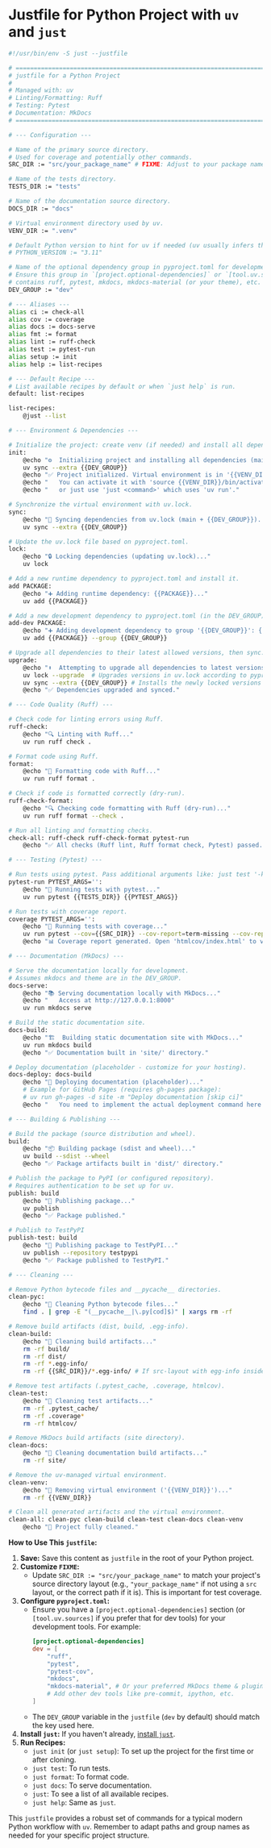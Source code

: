 # Justfile for Python Project with `uv` and `just`

```bash
#!/usr/bin/env -S just --justfile

# ==============================================================================
# justfile for a Python Project
#
# Managed with: uv
# Linting/Formatting: Ruff
# Testing: Pytest
# Documentation: MkDocs
# ==============================================================================

# --- Configuration ---

# Name of the primary source directory.
# Used for coverage and potentially other commands.
SRC_DIR := "src/your_package_name" # FIXME: Adjust to your package name/src layout

# Name of the tests directory.
TESTS_DIR := "tests"

# Name of the documentation source directory.
DOCS_DIR := "docs"

# Virtual environment directory used by uv.
VENV_DIR := ".venv"

# Default Python version to hint for uv if needed (uv usually infers this).
# PYTHON_VERSION := "3.11"

# Name of the optional dependency group in pyproject.toml for development tools.
# Ensure this group in `[project.optional-dependencies]` or `[tool.uv.sources]`
# contains ruff, pytest, mkdocs, mkdocs-material (or your theme), etc.
DEV_GROUP := "dev"

# --- Aliases ---
alias ci := check-all
alias cov := coverage
alias docs := docs-serve
alias fmt := format
alias lint := ruff-check
alias test := pytest-run
alias setup := init
alias help := list-recipes

# --- Default Recipe ---
# List available recipes by default or when `just help` is run.
default: list-recipes

list-recipes:
    @just --list

# --- Environment & Dependencies ---

# Initialize the project: create venv (if needed) and install all dependencies.
init:
    @echo "⚙️  Initializing project and installing all dependencies (main + {{DEV_GROUP}})..."
    uv sync --extra {{DEV_GROUP}}
    @echo "✅ Project initialized. Virtual environment is in '{{VENV_DIR}}'."
    @echo "   You can activate it with 'source {{VENV_DIR}}/bin/activate',"
    @echo "   or just use 'just <command>' which uses 'uv run'."

# Synchronize the virtual environment with uv.lock.
sync:
    @echo "🔄 Syncing dependencies from uv.lock (main + {{DEV_GROUP}})..."
    uv sync --extra {{DEV_GROUP}}

# Update the uv.lock file based on pyproject.toml.
lock:
    @echo "🔒 Locking dependencies (updating uv.lock)..."
    uv lock

# Add a new runtime dependency to pyproject.toml and install it.
add PACKAGE:
    @echo "➕ Adding runtime dependency: {{PACKAGE}}..."
    uv add {{PACKAGE}}

# Add a new development dependency to pyproject.toml (in the DEV_GROUP) and install it.
add-dev PACKAGE:
    @echo "➕ Adding development dependency to group '{{DEV_GROUP}}': {{PACKAGE}}..."
    uv add {{PACKAGE}} --group {{DEV_GROUP}}

# Upgrade all dependencies to their latest allowed versions, then sync.
upgrade:
    @echo "⬆️  Attempting to upgrade all dependencies to latest versions..."
    uv lock --upgrade  # Upgrades versions in uv.lock according to pyproject.toml constraints
    uv sync --extra {{DEV_GROUP}} # Installs the newly locked versions
    @echo "✅ Dependencies upgraded and synced."

# --- Code Quality (Ruff) ---

# Check code for linting errors using Ruff.
ruff-check:
    @echo "🔍 Linting with Ruff..."
    uv run ruff check .

# Format code using Ruff.
format:
    @echo "🎨 Formatting code with Ruff..."
    uv run ruff format .

# Check if code is formatted correctly (dry-run).
ruff-check-format:
    @echo "🔍 Checking code formatting with Ruff (dry-run)..."
    uv run ruff format --check .

# Run all linting and formatting checks.
check-all: ruff-check ruff-check-format pytest-run
    @echo "✅ All checks (Ruff lint, Ruff format check, Pytest) passed."

# --- Testing (Pytest) ---

# Run tests using pytest. Pass additional arguments like: just test '-k "some_test_name"'
pytest-run PYTEST_ARGS='':
    @echo "🧪 Running tests with pytest..."
    uv run pytest {{TESTS_DIR}} {{PYTEST_ARGS}}

# Run tests with coverage report.
coverage PYTEST_ARGS='':
    @echo "🧪 Running tests with coverage..."
    uv run pytest --cov={{SRC_DIR}} --cov-report=term-missing --cov-report=html {{TESTS_DIR}} {{PYTEST_ARGS}}
    @echo "📊 Coverage report generated. Open 'htmlcov/index.html' to view."

# --- Documentation (MkDocs) ---

# Serve the documentation locally for development.
# Assumes mkdocs and theme are in the DEV_GROUP.
docs-serve:
    @echo "📚 Serving documentation locally with MkDocs..."
    @echo "   Access at http://127.0.0.1:8000"
    uv run mkdocs serve

# Build the static documentation site.
docs-build:
    @echo "🏗️  Building static documentation site with MkDocs..."
    uv run mkdocs build
    @echo "✅ Documentation built in 'site/' directory."

# Deploy documentation (placeholder - customize for your hosting).
docs-deploy: docs-build
    @echo "🚀 Deploying documentation (placeholder)..."
    # Example for GitHub Pages (requires gh-pages package):
    # uv run gh-pages -d site -m "Deploy documentation [skip ci]"
    @echo "   You need to implement the actual deployment command here."

# --- Building & Publishing ---

# Build the package (source distribution and wheel).
build:
    @echo "📦 Building package (sdist and wheel)..."
    uv build --sdist --wheel
    @echo "✅ Package artifacts built in 'dist/' directory."

# Publish the package to PyPI (or configured repository).
# Requires authentication to be set up for uv.
publish: build
    @echo "🚢 Publishing package..."
    uv publish
    @echo "✅ Package published."

# Publish to TestPyPI
publish-test: build
    @echo "🚢 Publishing package to TestPyPI..."
    uv publish --repository testpypi
    @echo "✅ Package published to TestPyPI."

# --- Cleaning ---

# Remove Python bytecode files and __pycache__ directories.
clean-pyc:
    @echo "🧹 Cleaning Python bytecode files..."
    find . | grep -E "(__pycache__|\.py[cod]$)" | xargs rm -rf

# Remove build artifacts (dist, build, .egg-info).
clean-build:
    @echo "🧹 Cleaning build artifacts..."
    rm -rf build/
    rm -rf dist/
    rm -rf *.egg-info/
    rm -rf {{SRC_DIR}}/*.egg-info/ # If src-layout with egg-info inside

# Remove test artifacts (.pytest_cache, .coverage, htmlcov).
clean-test:
    @echo "🧹 Cleaning test artifacts..."
    rm -rf .pytest_cache/
    rm -rf .coverage*
    rm -rf htmlcov/

# Remove MkDocs build artifacts (site directory).
clean-docs:
    @echo "🧹 Cleaning documentation build artifacts..."
    rm -rf site/

# Remove the uv-managed virtual environment.
clean-venv:
    @echo "🧹 Removing virtual environment ('{{VENV_DIR}}')..."
    rm -rf {{VENV_DIR}}

# Clean all generated artifacts and the virtual environment.
clean-all: clean-pyc clean-build clean-test clean-docs clean-venv
    @echo "🧼 Project fully cleaned."

```

**How to Use This `justfile`:**

1.  **Save:** Save this content as `justfile` in the root of your Python project.
2.  **Customize `FIXME`:**
    *   Update `SRC_DIR := "src/your_package_name"` to match your project's source directory layout (e.g., `"your_package_name"` if not using a `src` layout, or the correct path if it is). This is important for test coverage.
3.  **Configure `pyproject.toml`:**
    *   Ensure you have a `[project.optional-dependencies]` section (or `[tool.uv.sources]` if you prefer that for dev tools) for your development tools. For example:
        ```toml
        [project.optional-dependencies]
        dev = [
            "ruff",
            "pytest",
            "pytest-cov",
            "mkdocs",
            "mkdocs-material", # Or your preferred MkDocs theme & plugins
            # Add other dev tools like pre-commit, ipython, etc.
        ]
        ```
    *   The `DEV_GROUP` variable in the `justfile` (`dev` by default) should match the key used here.
4.  **Install `just`:** If you haven't already, [install `just`](https://github.com/casey/just#installation).
5.  **Run Recipes:**
    *   `just init` (or `just setup`): To set up the project for the first time or after cloning.
    *   `just test`: To run tests.
    *   `just format`: To format code.
    *   `just docs`: To serve documentation.
    *   `just`: To see a list of all available recipes.
    *   `just help`: Same as `just`.

This `justfile` provides a robust set of commands for a typical modern Python workflow with `uv`. Remember to adapt paths and group names as needed for your specific project structure.
